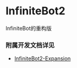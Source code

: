 # InfiniteBot2
InfiniteBot的重构版

### 附属开发文档详见
- [InfiniteBot2-Expansion](https://github.com/IllTamer/InfiniteBot2/blob/master/doc/InfiniteBot-Exansion%E7%BC%96%E5%86%99%E6%95%99%E7%A8%8B.md)
